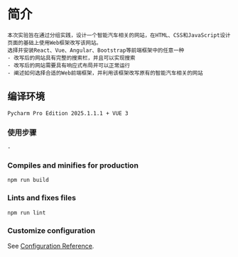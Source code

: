 # 简介
```
本次实验旨在通过分组实践，设计一个智能汽车相关的网站，在HTML、CSS和JavaScript设计页面的基础上使用Web框架改写该网站。
选择并安装React、Vue、Angular、Bootstrap等前端框架中的任意一种 
- 改写后的网站具有完整的搜索栏，并且可以实现搜索
- 改写后的网站需要具有响应式布局并可以正常运行
- 阐述如何选择合适的Web前端框架，并利用该框架改写原有的智能汽车相关的网站
```

## 编译环境
```
Pycharm Pro Edition 2025.1.1.1 + VUE 3
```

### 使用步骤
```
-
```

### Compiles and minifies for production
```
npm run build
```

### Lints and fixes files
```
npm run lint
```

### Customize configuration
See [Configuration Reference](https://cli.vuejs.org/config/).
